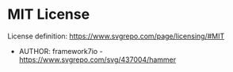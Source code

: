 # MIT License

License definition: https://www.svgrepo.com/page/licensing/#MIT

* AUTHOR: framework7io - https://www.svgrepo.com/svg/437004/hammer
